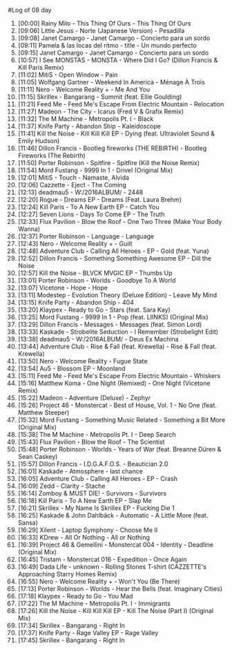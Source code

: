 #Log of 08 day

1. [00:00] Rainy Milo - This Thing Of Ours - This Thing Of Ours
1. [09:06] Little Jesus - Norte (Japanese Version) - Pesadilla
1. [09:08] Janet Camargo - Janet Camargo - Concierto para un sordo
1. [09:11] Pamela & las locas del ritmo - title - Un mundo perfecto
1. [09:15] Janet Camargo - Janet Camargo - Concierto para un sordo
1. [10:57] I See MONSTAS - MONSTA - Where Did I Go? (Dillon Francis & Kill Paris Remix)
1. [11:02] MitiS - Open Window - Pain
1. [11:05] Wolfgang Gartner - Weekend In America - Ménage À Trois
1. [11:11] Nero - Welcome Reality + - Me And You
1. [11:15] Skrillex - Bangarang - Summit (feat. Ellie Goulding)
1. [11:21] Feed Me - Feed Me's Escape From Electric Mountain - Relocation
1. [11:27] Madeon - The City - Icarus (Fred V & Grafix Remix)
1. [11:32] The M Machine - Metropolis Pt. I - Black
1. [11:37] Knife Party - Abandon Ship - Kaleidoscope
1. [11:41] Kill the Noise - Kill Kill Kill EP - Dying (feat. Ultraviolet Sound & Emily Hudson)
1. [11:46] Dillon Francis - Bootleg fireworks (THE REBIRTH) - Bootleg Fireworks (The Rebirth)
1. [11:50] Porter Robinson - Spitfire - Spitfire (Kill the Noise Remix)
1. [11:54] Mord Fustang - 9999 In 1 - Drivel (Original Mix)
1. [12:01] MitiS - Touch - Namaste, Alvida
1. [12:06] Cazzette - Eject - The Coming
1. [12:13] deadmau5 - W:/2016ALBUM/ - 2448
1. [12:20] Rogue - Dreams EP - Dreams (Feat. Laura Brehm)
1. [12:24] Kill Paris - To A New Earth EP - Catch You
1. [12:27] Seven Lions - Days To Come EP - The Truth
1. [12:33] Flux Pavilion - Blow the Roof - One Two Three (Make Your Body Wanna)
1. [12:37] Porter Robinson - Language - Language
1. [12:43] Nero - Welcome Reality + - Guilt
1. [12:48] Adventure Club - Calling All Heroes - EP - Gold (feat. Yuna)
1. [12:52] Dillon Francis - Something Something Awesome EP - Dill the Noise
1. [12:57] Kill the Noise - BLVCK MVGIC EP - Thumbs Up
1. [13:01] Porter Robinson - Worlds - Goodbye To A World
1. [13:07] Vicetone - Hope - Hope
1. [13:11] Modestep - Evolution Theory (Deluxe Edition) - Leave My Mind
1. [13:15] Knife Party - Abandon Ship - 404
1. [13:20] Klaypex - Ready to Go - Stars (feat. Sara Kay)
1. [13:25] Mord Fustang - 9999 In 1 - Pop (feat. LIINKS) (Original Mix)
1. [13:29] Dillon Francis - Messages - Messages (feat. Simon Lord)
1. [13:33] Kaskade - Strobelite Seduction - I Remember (Strobelight Edit)
1. [13:38] deadmau5 - W:/2016ALBUM/ - Deus Ex Machina
1. [13:44] Adventure Club - Rise & Fall (feat. Krewella) - Rise & Fall (feat. Krewella)
1. [13:50] Nero - Welcome Reality - Fugue State
1. [13:54] Au5 - Blossom EP - Moonland
1. [15:11] Feed Me - Feed Me's Escape From Electric Mountain - Whiskers
1. [15:16] Matthew Koma - One Night (Remixed) - One Night (Vicetone Remix)
1. [15:22] Madeon - Adventure (Deluxe) - Zephyr
1. [15:26] Project 46 - Monstercat - Best of House, Vol. 1 - No One (feat. Matthew Steeper)
1. [15:32] Mord Fustang - Something Music Related - Something a Bit More (Original Mix)
1. [15:38] The M Machine - Metropolis Pt. I - Deep Search
1. [15:43] Flux Pavilion - Blow the Roof - The Scientist
1. [15:48] Porter Robinson - Worlds - Years of War (feat. Breanne Düren & Sean Caskey)
1. [15:57] Dillon Francis - I.D.G.A.F.O.S. - Beautician 2.0
1. [16:01] Kaskade - Atmosphere - last chance
1. [16:05] Adventure Club - Calling All Heroes - EP - Crash
1. [16:09] Zedd - Clarity - Stache
1. [16:14] Zomboy & MUST DIE! - Survivors - Survivors
1. [16:18] Kill Paris - To A New Earth EP - Slap Me
1. [16:21] Skrillex - My Name Is Skrillex EP - Fucking Die 1
1. [16:25] Kaskade & John Dahlbäck - Automatic - A Little More (feat. Sansa)
1. [16:29] Xilent - Laptop Symphony - Choose Me II
1. [16:33] KDrew - All Or Nothing - All or Nothing
1. [16:39] Project 46 & Gemellini - Monstercat 004 - Identity - Deadline (Original Mix)
1. [16:45] Tristam - Monstercat 016 - Expedition - Once Again
1. [16:49] Dada Life - unknown - Rolling Stones T-shirt (CAZZETTE's Approaching Starry Homes Remix)
1. [16:55] Nero - Welcome Reality + - Won't You (Be There)
1. [17:13] Porter Robinson - Worlds - Hear the Bells (feat. Imaginary Cities)
1. [17:18] Klaypex - Ready to Go - You Mad
1. [17:22] The M Machine - Metropolis Pt. I - Immigrants
1. [17:26] Kill the Noise - Kill Kill Kill EP - Kill The Noise (Part I) (Original Mix)
1. [17:34] Skrillex - Bangarang - Right In
1. [17:37] Knife Party - Rage Valley EP - Rage Valley
1. [17:45] Skrillex - Bangarang - Right In
